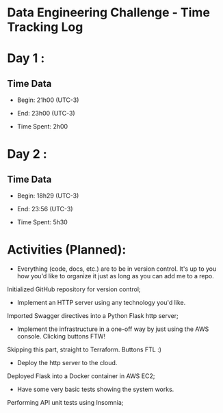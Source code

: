 # Data Engineering Challenge - Time Tracking Log

# Day 1 :

## Time Data

* Begin: 21h00 (UTC-3)

* End: 23h00 (UTC-3)

* Time Spent: 2h00


# Day 2 :

## Time Data

* Begin: 18h29 (UTC-3)

* End: 23:56 (UTC-3)

* Time Spent: 5h30



# Activities (Planned):

- Everything (code, docs, etc.) are to be in version control. It's up to you
  how you'd like to organize it just as long as you can add me to a repo.

Initialized GitHub repository for version control;

- Implement an HTTP server using any technology you'd like.

Imported Swagger directives into a Python Flask http server;

- Implement the infrastructure in a one-off way by just using the
  AWS console. Clicking buttons FTW!

Skipping this part, straight to Terraform. Buttons FTL :)

- Deploy the http server to the cloud.

Deployed Flask into a Docker container in AWS EC2;

- Have some very basic tests showing the system works.

Performing API unit tests using Insomnia;